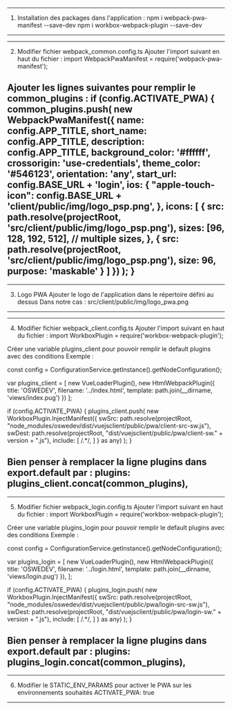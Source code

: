 <!-- INITIALISER PWA DANS APPLI -->
----------------------------------------------------------------------------------------------------------------------------------
1. Installation des packages dans l'application :
npm i webpack-pwa-manifest --save-dev
npm i workbox-webpack-plugin --save-dev
----------------------------------------------------------------------------------------------------------------------------------


----------------------------------------------------------------------------------------------------------------------------------
2. Modifier fichier webpack_common.config.ts
Ajouter l'import suivant en haut du fichier :
import WebpackPwaManifest = require('webpack-pwa-manifest');

Ajouter les lignes suivantes pour remplir le common_plugins :
if (config.ACTIVATE_PWA) {
    common_plugins.push(
        new WebpackPwaManifest({
            name: config.APP_TITLE,
            short_name: config.APP_TITLE,
            description: config.APP_TITLE,
            background_color: '#ffffff',
            crossorigin: 'use-credentials',
            theme_color: '#546123',
            orientation: 'any',
            start_url: config.BASE_URL + 'login',
            ios: {
                "apple-touch-icon": config.BASE_URL + 'client/public/img/logo_psp.png',
            },
            icons: [
                {
                    src: path.resolve(projectRoot, 'src/client/public/img/logo_psp.png'),
                    sizes: [96, 128, 192, 512], // multiple sizes,
                },
                {
                    src: path.resolve(projectRoot, 'src/client/public/img/logo_psp.png'),
                    size: 96,
                    purpose: 'maskable'
                }
            ]
        })
    );
}
----------------------------------------------------------------------------------------------------------------------------------


----------------------------------------------------------------------------------------------------------------------------------
3. Logo PWA
Ajouter le logo de l'application dans le répertoire défini au dessus
Dans notre cas : src/client/public/img/logo_pwa.png
----------------------------------------------------------------------------------------------------------------------------------


----------------------------------------------------------------------------------------------------------------------------------
4. Modifier fichier webpack_client.config.ts
Ajouter l'import suivant en haut du fichier :
import WorkboxPlugin = require('workbox-webpack-plugin');

Créer une variable plugins_client pour pouvoir remplir le default plugins avec des conditions
Exemple :

const config = ConfigurationService.getInstance().getNodeConfiguration();

var plugins_client = [
    new VueLoaderPlugin(),
    new HtmlWebpackPlugin({
        title: 'OSWEDEV',
        filename: '../index.html',
        template: path.join(__dirname, 'views/index.pug')
    })
];

if (config.ACTIVATE_PWA) {
    plugins_client.push(
        new WorkboxPlugin.InjectManifest({
            swSrc: path.resolve(projectRoot, "node_modules/oswedev/dist/vuejsclient/public/pwa/client-src-sw.js"),
            swDest: path.resolve(projectRoot, "dist/vuejsclient/public/pwa/client-sw." + version + ".js"),
            include: [
                /.*/,
            ]
        } as any)
    );
}

Bien penser à remplacer la ligne plugins dans export.default par :
plugins: plugins_client.concat(common_plugins),
----------------------------------------------------------------------------------------------------------------------------------


----------------------------------------------------------------------------------------------------------------------------------
5. Modifier fichier webpack_login.config.ts
Ajouter l'import suivant en haut du fichier :
import WorkboxPlugin = require('workbox-webpack-plugin');

Créer une variable plugins_login pour pouvoir remplir le default plugins avec des conditions
Exemple :

const config = ConfigurationService.getInstance().getNodeConfiguration();

var plugins_login = [
    new VueLoaderPlugin(),
    new HtmlWebpackPlugin({
        title: 'OSWEDEV',
        filename: '../login.html',
        template: path.join(__dirname, 'views/login.pug')
    }),
];

if (config.ACTIVATE_PWA) {
    plugins_login.push(
        new WorkboxPlugin.InjectManifest({
            swSrc: path.resolve(projectRoot, "node_modules/oswedev/dist/vuejsclient/public/pwa/login-src-sw.js"),
            swDest: path.resolve(projectRoot, "dist/vuejsclient/public/pwa/login-sw." + version + ".js"),
            include: [
                /.*/,
            ]
        } as any)
    );
}

Bien penser à remplacer la ligne plugins dans export.default par :
plugins: plugins_login.concat(common_plugins),
----------------------------------------------------------------------------------------------------------------------------------


----------------------------------------------------------------------------------------------------------------------------------
6. Modifier le STATIC_ENV_PARAMS pour activer le PWA sur les environnements souhaités
ACTIVATE_PWA: true
----------------------------------------------------------------------------------------------------------------------------------